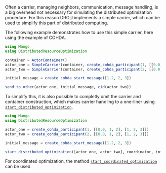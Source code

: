 Often a carrier, managing neighbors, communication, message handling, is a big overhead not necessary for simulating the distributed optimization procedure. For this reason DRO.jl implements a simple carrier, which can be used to simplify this part of distributed computing. 

The following example demonstrates how to use this simple carrier, here using the example of COHDA.

```julia
using Mango
using DistributedResourceOptimization

container = ActorContainer()
actor_one = SimpleCarrier(container, create_cohda_participant(1, [[0.0, 1, 2], [1, 2, 3]]))
actor_two = SimpleCarrier(container, create_cohda_participant(2, [[0.0, 1, 2], [1, 2, 3]]))

initial_message = create_cohda_start_message([1.2, 2, 3])

send_to_other(actor_one, initial_message, cid(actor_two))

```

To simplify this, it is also possible to completly omit the carrier and container construction, which makes carrier handling to a one-liner using [`start_distributed_optimization`](@ref).

```julia
using Mango
using DistributedResourceOptimization

actor_one = create_cohda_participant(1, [[0.0, 1, 2], [1, 2, 3]])
actor_two = create_cohda_participant(2, [[0.0, 1, 2], [1, 2, 3]])

initial_message = create_cohda_start_message([1.2, 2, 3])

start_distributed_optimization([actor_one, actor_two], coordinator, initial_message)
```

For coordinated optimization, the method [`start_coordinated_optimization`](@ref) can be used.
